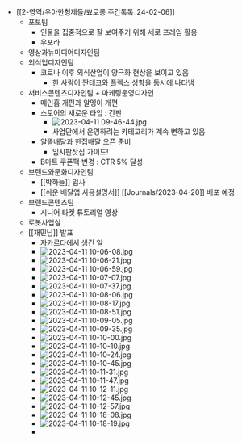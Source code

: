 - [[2-영역/우아한형제들/뾰로롱 주간톡톡_24-02-06]]
	- 포토팀
		- 인물을 집중적으로 잘 보여주기 위해 세로 프레임 활용
		- 우포라
	- 영상과뉴미디어디자인팀
	- 외식업디자인팀
		- 코로나 이후 외식산업이 양극화 현상을 보이고 있음
			- 한 사람이 짠테크와 플렉스 성향을 동시에 나타냄
	- 서비스콘텐츠디자인팀 + 마케팅운영디자인
		- 메인홈 개편과 알멩이 개편
		- 스토어의 새로운 타입 : 간판
			- ![2023-04-11 09-46-44.jpg](../assets/2023-04-11_09-46-44_1681174005816_0.jpg)
			- 사업단에서 운영하려는 카테고리가 계속 변하고 있음
		- 알뜰배달과 한집배달 오픈 준비
			- 임시판잣집 가이드!
		- B마트 쿠폰팩 변경 : CTR 5% 달성
	- 브랜드와문화디자인팀
		- [[박하늘]] 입사
		- [[쉬운 배달앱 사용설명서]] [[Journals/2023-04-20]] 배포 예정
	- 브랜드콘텐츠팀
		- 시니어 타켓 튜토리얼 영상
	- 로봇사업실
	- [[재민님]] 발표
		- 자카르타에서 생긴 일
		- ![2023-04-11 10-06-08.jpg](../assets/2023-04-11_10-06-08_1681175170718_0.jpg)
		- ![2023-04-11 10-06-21.jpg](../assets/2023-04-11_10-06-21_1681175183671_0.jpg)
		- ![2023-04-11 10-06-59.jpg](../assets/2023-04-11_10-06-59_1681175221407_0.jpg)
		- ![2023-04-11 10-07-07.jpg](../assets/2023-04-11_10-07-07_1681175229139_0.jpg)
		- ![2023-04-11 10-07-37.jpg](../assets/2023-04-11_10-07-37_1681175259969_0.jpg)
		- ![2023-04-11 10-08-06.jpg](../assets/2023-04-11_10-08-06_1681175288446_0.jpg)
		- ![2023-04-11 10-08-17.jpg](../assets/2023-04-11_10-08-17_1681175300374_0.jpg)
		- ![2023-04-11 10-08-51.jpg](../assets/2023-04-11_10-08-51_1681175334014_0.jpg)
		- ![2023-04-11 10-09-05.jpg](../assets/2023-04-11_10-09-05_1681175347733_0.jpg)
		- ![2023-04-11 10-09-35.jpg](../assets/2023-04-11_10-09-35_1681175377209_0.jpg)
		- ![2023-04-11 10-10-00.jpg](../assets/2023-04-11_10-10-00_1681175402684_0.jpg)
		- ![2023-04-11 10-10-10.jpg](../assets/2023-04-11_10-10-10_1681175412131_0.jpg)
		- ![2023-04-11 10-10-24.jpg](../assets/2023-04-11_10-10-24_1681175426733_0.jpg)
		- ![2023-04-11 10-10-45.jpg](../assets/2023-04-11_10-10-45_1681175447541_0.jpg)
		- ![2023-04-11 10-11-31.jpg](../assets/2023-04-11_10-11-31_1681175493762_0.jpg)
		- ![2023-04-11 10-11-47.jpg](../assets/2023-04-11_10-11-47_1681175509553_0.jpg)
		- ![2023-04-11 10-12-11.jpg](../assets/2023-04-11_10-12-11_1681175532817_0.jpg)
		- ![2023-04-11 10-12-45.jpg](../assets/2023-04-11_10-12-45_1681175569088_0.jpg)
		- ![2023-04-11 10-12-57.jpg](../assets/2023-04-11_10-12-57_1681175577940_0.jpg)
		- ![2023-04-11 10-18-08.jpg](../assets/2023-04-11_10-18-08_1681175893224_0.jpg)
		- ![2023-04-11 10-18-19.jpg](../assets/2023-04-11_10-18-19_1681175902539_0.jpg)
		-